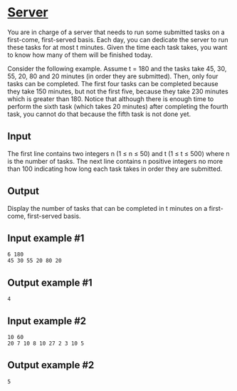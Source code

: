 # [Server](https://www.e-olymp.com/en/problems/7526)
You are in charge of a server that needs to run some submitted tasks on a first-come, first-served basis. Each day, you can dedicate the server to run these tasks for at most t minutes. Given the time each task takes, you want to know how many of them will be finished today.

Consider the following example. Assume t = 180 and the tasks take 45, 30, 55, 20, 80 and 20 minutes (in order they are submitted). Then, only four tasks can be completed. The first four tasks can be completed because they take 150 minutes, but not the first five, because they take 230 minutes which is greater than 180. Notice that although there is enough time to perform the sixth task (which takes 20 minutes) after completing the fourth task, you cannot do that because the fifth task is not done yet.

## Input
The first line contains two integers n (1 ≤ n ≤ 50) and t (1 ≤ t ≤ 500) where n is the number of tasks. The next line contains n positive integers no more than 100 indicating how long each task takes in order they are submitted.

## Output
Display the number of tasks that can be completed in t minutes on a first-come, first-served basis.

## Input example #1
```
6 180
45 30 55 20 80 20
```

## Output example #1
```
4
```

## Input example #2
```
10 60
20 7 10 8 10 27 2 3 10 5
```

## Output example #2
```
5
```
